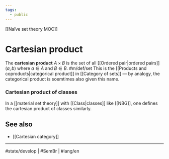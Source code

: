 ```yaml
---
tags:
  - public
---
```

[[Naïve set theory MOC]]
# Cartesian product

The **cartesian product** $A \times B$ is the set of all [[Ordered pair|ordered pairs]] $(a,b)$ where $a \in A$ and $B \in B$. #m/def/set
This is the [[Products and coproducts|categorical product]] in [[Category of sets]] — by analogy, the categorical product is soemtimes also given this name.

### Cartesian product of classes

In a [[material set theory]] with [[Class|classes]] like [[NBG]], one defines the cartesian product of classes similarly.

## See also

- [[Cartesian category]]


---
#state/develop | #SemBr | #lang/en 